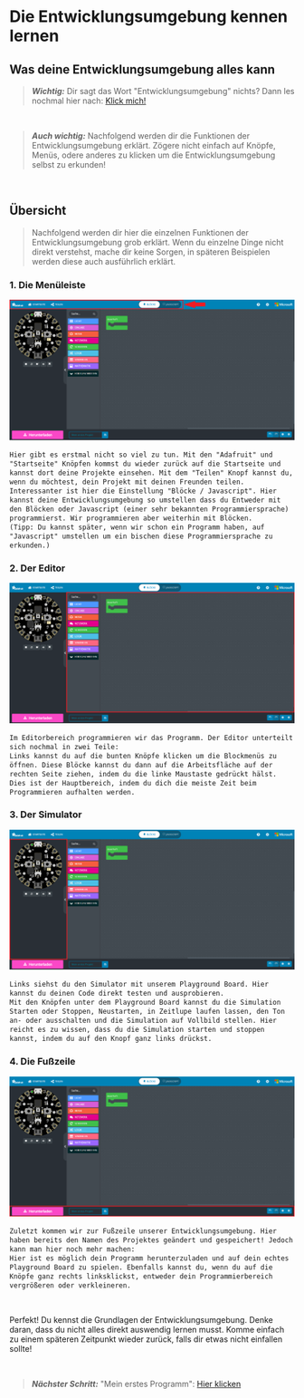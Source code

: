 # Die Entwicklungsumgebung kennen lernen

## Was deine Entwicklungsumgebung alles kann

> **_Wichtig:_** Dir sagt das Wort "Entwicklungsumgebung" nichts? Dann les nochmal hier nach: [Klick mich!](/code/tutorials/01%20Mein%20erstes%20Projekt.md#1.%20Was%20ist%20eine%20Entwicklungsumgebung?)

</br>

> **_Auch wichtig:_** Nachfolgend werden dir die Funktionen der Entwicklungsumgebung erklärt. Zögere nicht einfach auf Knöpfe, Menüs, odere anderes zu klicken um die Entwicklungsumgebung selbst zu erkunden!

</br>

## Übersicht

> Nachfolgend werden dir hier die einzelnen Funktionen der Entwicklungsumgebung grob erklärt. Wenn du einzelne Dinge nicht direkt verstehst, mache dir keine Sorgen, in späteren Beispielen werden diese auch ausführlich erklärt.

### 1. Die Menüleiste

![Projekt_Navbar](/code/tutorials/images/makecode_project_taskbar.png)

    Hier gibt es erstmal nicht so viel zu tun. Mit den "Adafruit" und "Startseite" Knöpfen kommst du wieder zurück auf die Startseite und kannst dort deine Projekte einsehen. Mit dem "Teilen" Knopf kannst du, wenn du möchtest, dein Projekt mit deinen Freunden teilen.
    Interessanter ist hier die Einstellung "Blöcke / Javascript". Hier kannst deine Entwicklungsumgebung so umstellen dass du Entweder mit den Blöcken oder Javascript (einer sehr bekannten Programmiersprache) programmierst. Wir programmieren aber weiterhin mit Blöcken.
    (Tipp: Du kannst später, wenn wir schon ein Programm haben, auf "Javascript" umstellen um ein bischen diese Programmiersprache zu erkunden.)

### 2. Der Editor

![Project_Editor](/code/tutorials/images/makecode_project_editor.png)

    Im Editorbereich programmieren wir das Programm. Der Editor unterteilt sich nochmal in zwei Teile:
    Links kannst du auf die bunten Knöpfe klicken um die Blockmenüs zu öffnen. Diese Blöcke kannst du dann auf die Arbeitsfläche auf der rechten Seite ziehen, indem du die linke Maustaste gedrückt hälst.
    Dies ist der Hauptbereich, indem du dich die meiste Zeit beim Programmieren aufhalten werden.

### 3. Der Simulator

![Project_Simulator](/code/tutorials/images/makecode_project_simulator.png)

    Links siehst du den Simulator mit unserem Playground Board. Hier kannst du deinen Code direkt testen und ausprobieren.
    Mit den Knöpfen unter dem Playground Board kannst du die Simulation Starten oder Stoppen, Neustarten, in Zeitlupe laufen lassen, den Ton an- oder ausschalten und die Simulation auf Vollbild stellen. Hier reicht es zu wissen, dass du die Simulation starten und stoppen kannst, indem du auf den Knopf ganz links drückst.

### 4. Die Fußzeile

![Project_Footer](/code/tutorials/images/makecode_project_fusszeile.png)

    Zuletzt kommen wir zur Fußzeile unserer Entwicklungsumgebung. Hier haben bereits den Namen des Projektes geändert und gespeichert! Jedoch kann man hier noch mehr machen:
    Hier ist es möglich dein Programm herunterzuladen und auf dein echtes Playground Board zu spielen. Ebenfalls kannst du, wenn du auf die Knöpfe ganz rechts linksklickst, entweder dein Programmierbereich vergrößeren oder verkleineren.

</br>

Perfekt! Du kennst die Grundlagen der Entwicklungsumgebung. Denke daran, dass du nicht alles direkt auswendig lernen musst. Komme einfach zu einem späteren Zeitpunkt wieder zurück, falls dir etwas nicht einfallen sollte!

</br>

> **_Nächster Schritt:_** "Mein erstes Programm": [Hier klicken](/code/tutorials/03%20Mein%20erstes%20Programm.md)
